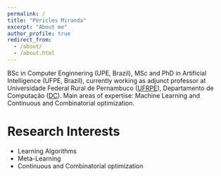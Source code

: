 ```yaml
---
permalink: /
title: "Péricles Miranda"
excerpt: "About me"
author_profile: true
redirect_from: 
  - /about/
  - /about.html
---
```


BSc in Computer Enginnering (UPE, Brazil), MSc and PhD in Artificial Intelligence (UFPE, Brazil), currently working as adjunct professor at Universidade Federal Rural de Pernambuco ([UFRPE](http://www.ufrpe.br)), Departamento de Computação ([DC](http://dc.ufrpe.br)). Main areas of expertise: Machine Learning and Continuous and Combinatorial optimization.

Research Interests
======
- Learning Algorithms
- Meta-Learning
- Continuous and Combinatorial optimization


